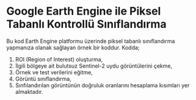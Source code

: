 # Google Earth Engine ile Piksel Tabanlı Kontrollü Sınıflandırma
 
Bu kod Earth Engine platformu üzerinde piksel tabanlı sınıflandırma yapmanıza olanak sağlayan örnek bir koddur. Kodda;
1. ROI (Region of Interest) oluşturma, 
2. İlgili bölgeye ait bulutsuz Sentinel-2 uydu görüntülerini çekme, 
3. Örnek ve test verilerini eğitme,
4. Görüntü sınıflandırma,
5. Sınfılandırılan görüntünün doğruluk oranlarını hesaplama kısımları yer almaktadır.
